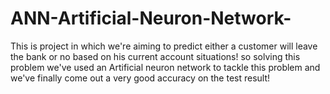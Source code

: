# ANN-Artificial-Neuron-Network-
This is project in which we're aiming to predict either a customer will leave the bank or no based on his current account situations!
so solving this problem we've used an Artificial neuron network to tackle this problem and we've finally come out a very good accuracy on the test result! 
